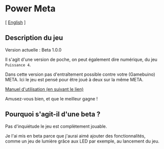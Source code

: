 
# Power Meta

[ [English](README.EN.MD) ]

## Description du jeu

Version actuelle : Beta 1.0.0

Il s'agit d'une version de poche, on peut également dire numérique, du jeu `Puissance 4`.

Dans cette version pas d'entraîtement possible contre votre (Gamebuino) META.
Ici le jeu est pensé pour être joué à deux sur la même META.

[Manuel d'utilisation (en suivant le lien)](man/fr/README.MD)

Amusez-vous bien, et que le meilleur gagne !

## Pourquoi s'agit-il d'une beta ?

Pas d'inquiétude le jeu est complètement jouable.

Je l'ai mis en beta parce que j'aurai aimé ajouter des fonctionnalités, comme un jeu de lumière grâce aux LED par exemple, au lancement du jeu.
